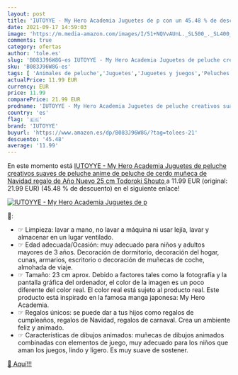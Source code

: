 ```yaml
---
layout: post
title: 'IUTOYYE - My Hero Academia Juguetes de p con un 45.48 % de descuento'
date: 2021-09-17 14:59:03
image: 'https://m.media-amazon.com/images/I/51+NQVvAUnL._SL500_._SL400_.jpg'
comments: true
category: ofertas
author: 'tole.es'
slug: 'B083J96W8G-es IUTOYYE - My Hero Academia Juguetes de peluche creativos...'
sku: 'B083J96W8G-es'
tags: [ 'Animales de peluche','Juguetes','Juguetes y juegos','Peluches','iutoyye','navidad', ]
actualPrice: 11.99 EUR
currency: EUR
price: 11.99
comparePrice: 21.99 EUR
prodname: 'IUTOYYE - My Hero Academia Juguetes de peluche creativos suaves de peluche anime de peluche de cerdo muñeca de Navidad regalo de Año Nuevo 25 cm  Todoroki Shouto '
country: 'es'
flag: '🇪🇸'
brand: 'IUTOYYE'
buyurl: 'https://www.amazon.es/dp/B083J96W8G/?tag=tolees-21'
descuento: '45.48'
average: '11.99'
---
```


En este momento está [IUTOYYE - My Hero Academia Juguetes de peluche creativos suaves de peluche anime de peluche de cerdo muñeca de Navidad regalo de Año Nuevo 25 cm  Todoroki Shouto ](https://www.amazon.es/dp/B083J96W8G/?tag=tolees-21) a 11.99 EUR (original: 21.99 EUR) (45.48 %  de descuento) en el siguiente enlace!

[![IUTOYYE - My Hero Academia Juguetes de p](https://m.media-amazon.com/images/I/51+NQVvAUnL._SL500_._SL400_.jpg)](https://www.amazon.es/dp/B083J96W8G/?tag=tolees-21)

🔎:

- ☞ Limpieza: lavar a mano, no lavar a máquina ni usar lejía, lavar y almacenar en un lugar ventilado.
- ☞ Edad adecuada/Ocasión: muy adecuado para niños y adultos mayores de 3 años. Decoración de dormitorio, decoración del hogar, cunas, armarios, escritorio o decoración de muñecas de coche, almohada de viaje.
- ☞ Tamaño: 23 cm aprox. Debido a factores tales como la fotografía y la pantalla gráfica del ordenador, el color de la imagen es un poco diferente del color real. El color real está sujeto al producto real. Este producto está inspirado en la famosa manga japonesa: My Hero Academia.
- ☞ Regalos únicos: se puede dar a tus hijos como regalos de cumpleaños, regalos de Navidad, regalos de carnaval. Crea un ambiente feliz y animado.
- ☞ Características de dibujos animados: muñecas de dibujos animados combinadas con elementos de juego, muy adecuado para los niños que aman los juegos, lindo y ligero. Es muy suave de sostener.

[🛒 Aquí!!!](https://www.amazon.es/dp/B083J96W8G/?tag=tolees-21)
